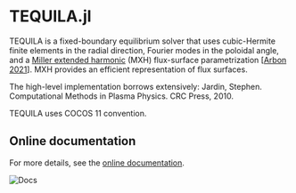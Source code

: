 # TEQUILA.jl

TEQUILA is a fixed-boundary equilibrium solver that uses cubic-Hermite finite elements in the radial direction, Fourier modes in the poloidal angle, and a [Miller extended harmonic](https://iopscience.iop.org/article/10.1088/1361-6587/abc63b/meta) (MXH) flux-surface parametrization [[Arbon 2021](https://iopscience.iop.org/article/10.1088/1361-6587/abc63b/meta)]. MXH provides an efficient representation of flux surfaces.

The high-level implementation borrows extensively: Jardin, Stephen. Computational Methods in Plasma Physics. CRC Press, 2010.

TEQUILA uses COCOS 11 convention.

## Online documentation
For more details, see the [online documentation](https://projecttorreypines.github.io/TEQUILA.jl/dev).

![Docs](https://github.com/ProjectTorreyPines/TEQUILA.jl/actions/workflows/make_docs.yml/badge.svg)